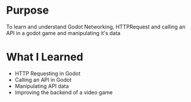 # Purpose
To learn and understand Godot Networking, HTTPRequest and calling an API in a godot game and manipulating it's data

# What I Learned
- HTTP Requesting in Godot
- Calling an API in Godot
- Manipulating API data
- Improving the backend of a video game
